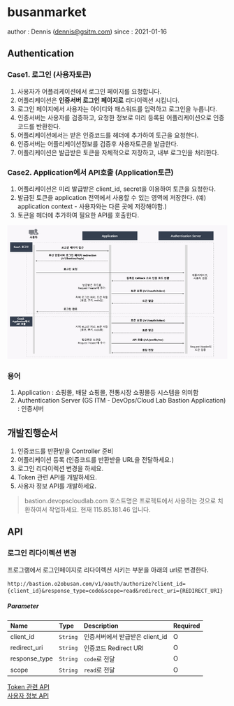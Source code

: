 # busanmarket



author : Dennis (dennis@gsitm.com)
since : 2021-01-16

## Authentication

### Case1. 로그인 (사용자토큰)

1. 사용자가 어플리케이션에서 로그인 페이지를 요청합니다.
2. 어플리케이션은 **인증서버 로그인 페이지로** 리다이렉션 시킵니다.
3. 로그인 페이지에서 사용자는 아이디와 패스워드를 입력하고 로그인을 누릅니다.
4. 인증서버는 사용자를 검증하고, 요청한 정보로 미리 등록된 어플리케이션으로 인증코드를 반환한다.
5. 어플리케이션에서는 받은 인증코드를 헤더에 추가하여 토근을 요청한다.
6. 인증서버는 어플리케이션정보를 검증후 사용자토큰을 발급한다.
7. 어플리케이션은 발급받은 토큰을 자체적으로 저장하고, 내부 로그인을 처리한다.

### Case2. Application에서 API호출 (Application토큰)

1. 어플리케이션은 미리 발급받은 client_id, secret을 이용하여 토큰을 요청한다.
2. 발급된 토큰을 application 전역에서 사용할 수 있는 영역에 저장한다. (예) application context - 사용자와는 다른 곳에 저장해야함.)
3. 토큰을 헤더에 추가하여 필요한 API를 호출한다.

![](./images/flow.png)

### 용어

1. Application : 쇼핑몰, 배달 쇼핑몰, 전통시장 쇼핑몰등 시스템을 의미함
2. Authentication Server (GS ITM - DevOps/Cloud Lab Bastion Application) : 인증서버



## 개발진행순서

1. 인증코드를 반환받을 Controller 준비
2. 어플리케이션 등록 (인증코드를 반환받을 URL을 전달하세요.)
3. 로그인 리다이렉션 변경을 하세요.
4. Token 관련 API를 개발하세요.
5. 사용자 정보 API를 개발하세요.

> bastion.devopscloudlab.com 호스트명은 프로젝트에서 사용하는 것으로 치환하여서 작업하세요.
> 현재 115.85.181.46 입니다.

 

## API

### 로그인 리다이렉션 변경

프로그램에서 로그인페이지로 리다이렉션 시키는 부분을 아래의 url로 변경한다.

```shell
http://bastion.o2obusan.com/v1/oauth/authorize?client_id={client_id}&response_type=code&scope=read&redirect_uri={REDIRECT_URI}
```

##### Parameter

| Name          | Type     | Description                     | Required |
| :------------ | :------- | :------------------------------ | :------- |
| client_id     | `String` | 인증서버에서 받급받은 client_id | O        |
| redirect_uri  | `String` | 인증코드 Redirect URI           | O        |
| response_type | `String` | `code`로 전달                   | O        |
| scope         | `String` | `read`로 전달                   | O        |



[Token 관련 API](./apis/token.md)<br/>
[사용자 정보 API](./apis/profile_me.md)

